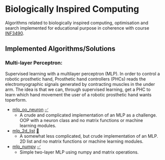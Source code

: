 # Biologically Inspired Computing
Algorithms related to biologically inspired computing, optimisation and search implemented for educational purpose in coherence with course [INF3490](https://www.uio.no/studier/emner/matnat/ifi/INF3490/).

## Implemented Algorithms/Solutions
### Multi-layer Perceptron: 
Supervised learning with a multilayer perceptron (MLP). In order to control a robotic prosthetic hand, Prosthetic hand controllers (PHCs) reads the electromyographic signals generated by contracting muscles in the under arm. 
The idea is that we can, through supervised learning, get a PHC to learn which hand movement the user of a robotic prosthetic hand wants toperform.

* [mlp_oo_neuron](http://www.ovstegard.no/INF3490-Kompendium/#multi-layer-perceptronmpl) [:white_check_mark:](mlp_oo_neuron/)
	* A crude and complicated implementation of an MLP as a challenge. OOP with a neuron class and no matrix functions or machine learning modules.
* [mlp_2d_list](http://www.ovstegard.no/INF3490-Kompendium/#multi-layer-perceptronmpl) [:construction:](mlp_2d_list/)
	* A somewhat less complicated, but crude implementation of an MLP. 2D list and no matrix functions or machine learning modules.
* [mlp_numpy](http://www.ovstegard.no/INF3490-Kompendium/#multi-layer-perceptronmpl) [:white_check_mark:](mlp_numpy/)
	* Simple two-layer MLP using numpy and matrix operations.
